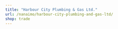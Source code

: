 ```yaml
---
title: "Harbour City Plumbing & Gas Ltd."
url: /nanaimo/harbour-city-plumbing-and-gas-ltd/
shop: trade
---
```

